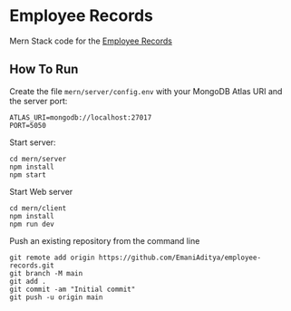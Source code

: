 # Employee Records
Mern Stack code for the [Employee Records](https://www.github.com/EmaniAditya/employee-records)


## How To Run
Create the file `mern/server/config.env` with your MongoDB Atlas URI and the server port:
```
ATLAS_URI=mongodb://localhost:27017
PORT=5050
```

Start server:
```
cd mern/server
npm install
npm start
```

Start Web server
```
cd mern/client
npm install
npm run dev
```


Push an existing repository from the command line
```
git remote add origin https://github.com/EmaniAditya/employee-records.git
git branch -M main
git add .
git commit -am "Initial commit"
git push -u origin main
```
